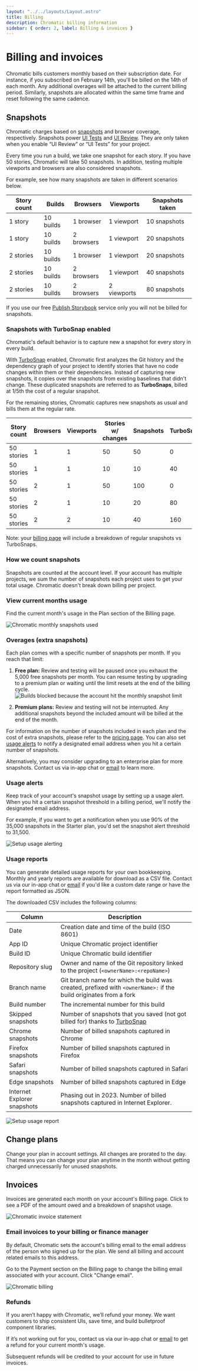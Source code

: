 ```yaml
---
layout: "../../layouts/Layout.astro"
title: Billing
description: Chromatic billing information
sidebar: { order: 2, label: Billing & invoices }
---
```


# Billing and invoices

Chromatic bills customers monthly based on their subscription date. For instance, if you subscribed on February 14th, you'll be billed on the 14th of each month. Any additional overages will be attached to the current billing period. Similarly, snapshots are allocated within the same time frame and reset following the same cadence.

## Snapshots

Chromatic charges based on [snapshots](/docs/snapshots) and browser coverage, respectively. Snapshots power [UI Tests](/docs/test) and [UI Review](/docs/review). They are only taken when you enable “UI Review” or “UI Tests” for your project.

Every time you run a build, we take one snapshot for each story. If you have 50 stories, Chromatic will take 50 snapshots. In addition, testing multiple viewports and browsers are also considered snapshots.

For example, see how many snapshots are taken in different scenarios below.

| Story count | Builds    | Browsers   | Viewports   | Snapshots taken |
| ----------- | --------- | ---------- | ----------- | --------------- |
| 1 story     | 10 builds | 1 browser  | 1 viewport  | 10 snapshots    |
| 1 story     | 10 builds | 2 browsers | 1 viewport  | 20 snapshots    |
| 2 stories   | 10 builds | 1 browser  | 1 viewport  | 20 snapshots    |
| 2 stories   | 10 builds | 2 browsers | 1 viewport  | 40 snapshots    |
| 2 stories   | 10 builds | 2 browsers | 2 viewports | 80 snapshots    |

<div class="aside">

If you use our free [Publish Storybook](/docs/storybook/publish) service only you will not be billed for snapshots.

</div>

### Snapshots with TurboSnap enabled

Chromatic's default behavior is to capture new a snapshot for every story in every build.

With [TurboSnap](/docs/turbosnap) enabled, Chromatic first analyzes the Git history and the dependency graph of your project to identify stories that have no code changes within them or their dependencies. Instead of capturing new snapshots, it copies over the snapshots from existing baselines that didn't change. These duplicated snapshots are referred to as **TurboSnaps**, billed at 1/5th the cost of a regular snapshot.

For the remaining stories, Chromatic captures new snapshots as usual and bills them at the regular rate.

| Story count | Browsers | Viewports | Stories w/ changes | Snapshots | TurboSnaps | Billed snapshots |
| ----------- | -------- | --------- | ------------------ | --------- | ---------- | ---------------- |
| 50 stories  | 1        | 1         | 50                 | 50        | 0          | 50               |
| 50 stories  | 1        | 1         | 10                 | 10        | 40         | 18               |
| 50 stories  | 2        | 1         | 50                 | 100       | 0          | 100              |
| 50 stories  | 2        | 1         | 10                 | 20        | 80         | 36               |
| 50 stories  | 2        | 2         | 10                 | 40        | 160        | 72               |

Note: your [billing page](/docs/billing#view-current-months-usage) will include a breakdown of regular snapshots vs TurboSnaps.

### How we count snapshots

Snapshots are counted at the account level. If your account has multiple projects, we sum the number of snapshots each project uses to get your total usage. Chromatic doesn't break down billing per project.

### View current months usage

Find the current month's usage in the Plan section of the Billing page.

![Chromatic monthly snapshots used](../../images/article-view-snapshots-billing-screen.png)

### Overages (extra snapshots)

Each plan comes with a specific number of snapshots per month. If you reach that limit:

1. **Free plan:** Review and testing will be paused once you exhaust the 5,000 free snapshots per month. You can resume testing by upgrading to a premium plan or waiting until the limit resets at the end of the billing cycle. ![Builds blocked because the account hit the monthly snapshot limit](../../images/build-blocked.png)

2. **Premium plans:** Review and testing will not be interrupted. Any additional snapshots beyond the included amount will be billed at the end of the month.

For information on the number of snapshots included in each plan and the cost of extra snapshots, please refer to the [pricing page](https://www.chromatic.com/pricing). You can also set [usage alerts](/docs/billing#usage-alerts) to notify a designated email address when you hit a certain number of snapshots.

Alternatively, you may consider upgrading to an enterprise plan for more snapshots. Contact us via in-app chat or <a href="mailto:support@chromatic.com?Subject=Custom%20plan">email</a> to learn more.

### Usage alerts

Keep track of your account's snapshot usage by setting up a usage alert. When you hit a certain snapshot threshold in a billing period, we'll notify the designated email address.

For example, if you want to get a notification when you use 90% of the 35,000 snapshots in the Starter plan, you'd set the snapshot alert threshold to 31,500.

![Setup usage alerting](../../images/billing-usage-alert.png)

### Usage reports

You can generate detailed usage reports for your own bookkeeping. Monthly and yearly reports are available for download as a CSV file. Contact us via our in-app chat or [email](mailto:support@chromatic.com) if you'd like a custom date range or have the report formatted as JSON.

The downloaded CSV includes the following columns:

| Column                      | Description                                                                                                       |
| --------------------------- | ----------------------------------------------------------------------------------------------------------------- |
| Date                        | Creation date and time of the build (ISO 8601)                                                                    |
| App ID                      | Unique Chromatic project identifier                                                                               |
| Build ID                    | Unique Chromatic build identifier                                                                                 |
| Repository slug             | Owner and name of the Git repository linked to the project (`<ownerName>:<repoName>`)                             |
| Branch name                 | Git branch name for which the build was created, prefixed with `<ownerName>:` if the build originates from a fork |
| Build number                | The incremental number for this build                                                                             |
| Skipped snapshots           | Number of snapshots that you saved (not got billed for) thanks to [TurboSnap](/docs/turbosnap)                    |
| Chrome snapshots            | Number of billed snapshots captured in Chrome                                                                     |
| Firefox snapshots           | Number of billed snapshots captured in Firefox                                                                    |
| Safari snapshots            | Number of billed snapshots captured in Safari                                                                     |
| Edge snapshots              | Number of billed snapshots captured in Edge                                                                       |
| Internet Explorer snapshots | Phasing out in 2023. Number of billed snapshots captured in Internet Explorer.                                    |

![Setup usage report](../../images/billing-usage-report.png)

## Change plans

Change your plan in account settings. All changes are prorated to the day. That means you can change your plan anytime in the month without getting charged unnecessarily for unused snapshots.

## Invoices

Invoices are generated each month on your account's Billing page. Click to see a PDF of the amount owed and a breakdown of snapshot usage.

![Chromatic invoice statement](../../images/articles-chromatic-invoice-view-statements.png)

### Email invoices to your billing or finance manager

By default, Chromatic sets the account's billing email to the email address of the person who signed up for the plan. We send all billing and account related emails to this address.

Go to the Payment section on the Billing page to change the billing email associated with your account. Click "Change email".

![Chromatic billing](../../images/articles-chromatic-change-billing-email-billscreen.png)

### Refunds

If you aren’t happy with Chromatic, we’ll refund your money. We want customers to ship consistent UIs, save time, and build bulletproof component libraries.

If it’s not working out for you, contact us via our in-app chat or [email](mailto:support@chromatic.com) to get a refund for your current month's usage.

Subsequent refunds will be credited to your account for use in future invoices.
